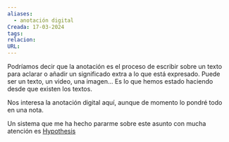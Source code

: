 ```yaml
---
aliases:
  - anotación digital
Creada: 17-03-2024
tags: 
relacion: 
URL:
---
```

Podríamos decir que la anotación es el proceso de escribir sobre un texto para aclarar o añadir un significado extra a lo que está expresado. Puede ser un texto, un video, una imagen... Es lo que hemos estado haciendo desde que existen los textos.

Nos interesa la anotación digital aquí, aunque de momento lo pondré todo en una nota.

Un sistema que me ha hecho pararme sobre este asunto con mucha atención es [Hypothesis](Hypothesis.md)

